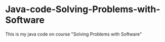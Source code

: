# Java-code-Solving-Problems-with-Software
This is my java code on course "Solving Problems with Software"
